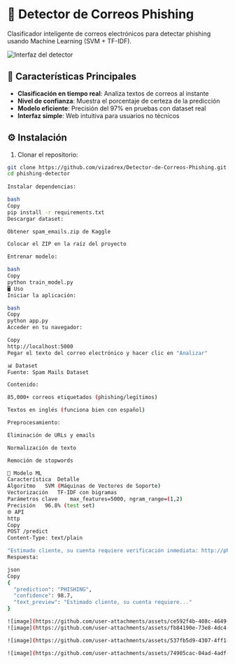 # 📧 Detector de Correos Phishing

Clasificador inteligente de correos electrónicos para detectar phishing usando Machine Learning (SVM + TF-IDF).

![Interfaz del detector](https://via.placeholder.com/800x400.png?text=Captura+del+Detector+Phishing)

## 🚀 Características Principales
- **Clasificación en tiempo real**: Analiza textos de correos al instante
- **Nivel de confianza**: Muestra el porcentaje de certeza de la predicción
- **Modelo eficiente**: Precisión del 97% en pruebas con dataset real
- **Interfaz simple**: Web intuitiva para usuarios no técnicos

## ⚙️ Instalación
1. Clonar el repositorio:
```bash
git clone https://github.com/vizadrex/Detector-de-Correos-Phishing.git
cd phishing-detector
    
Instalar dependencias:

bash
Copy
pip install -r requirements.txt
Descargar dataset:

Obtener spam_emails.zip de Kaggle

Colocar el ZIP en la raíz del proyecto

Entrenar modelo:

bash
Copy
python train_model.py
🖥️ Uso
Iniciar la aplicación:

bash
Copy
python app.py
Acceder en tu navegador:

Copy
http://localhost:5000
Pegar el texto del correo electrónico y hacer clic en "Analizar"

📊 Dataset
Fuente: Spam Mails Dataset

Contenido:

85,000+ correos etiquetados (phishing/legítimos)

Textos en inglés (funciona bien con español)

Preprocesamiento:

Eliminación de URLs y emails

Normalización de texto

Remoción de stopwords

🧠 Modelo ML
Característica	Detalle
Algoritmo	SVM (Máquinas de Vectores de Soporte)
Vectorización	TF-IDF con bigramas
Parámetros clave	max_features=5000, ngram_range=(1,2)
Precisión	96.8% (test set)
🌐 API
http
Copy
POST /predict
Content-Type: text/plain

"Estimado cliente, su cuenta requiere verificación inmediata: http://phishy-site.com"
Respuesta:

json
Copy
{
  "prediction": "PHISHING",
  "confidence": 98.7,
  "text_preview": "Estimado cliente, su cuenta requiere..."
}

![image](https://github.com/user-attachments/assets/ce592f4b-408c-4649-9157-8064ef9bb26e)
![image](https://github.com/user-attachments/assets/fb84190e-73e8-4dc4-9d55-89e1b8f2ac54)

![image](https://github.com/user-attachments/assets/537fb5d9-4307-4ff1-9bbd-9ac85b33c71a)

![image](https://github.com/user-attachments/assets/74905cac-04ad-4adf-afad-c123ae26a33b)
